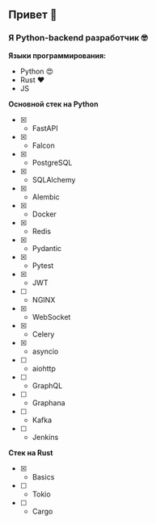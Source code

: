 ## Привет 🧐
### Я Python-backend разработчик 🤓
**Языки программирования:**
 - Python 😍
 - Rust ❤️
 - JS

**Основной стек на Python**
 - [x] - FastAPI
 - [x] - Falcon
 - [x] - PostgreSQL
 - [x] - SQLAlchemy
 - [x] - Alembic
 - [x] - Docker
 - [x] - Redis
 - [x] - Pydantic
 - [x] - Pytest
 - [x] - JWT
 - [ ] - NGINX
 - [x] - WebSocket
 - [x] - Celery
 - [x] - asyncio
 - [ ] - aiohttp
 - [ ] - GraphQL
 - [ ] - Graphana
 - [ ] - Kafka
 - [ ] - Jenkins

**Стек на Rust**
 - [x] - Basics
 - [ ] - Tokio
 - [ ] - Cargo

